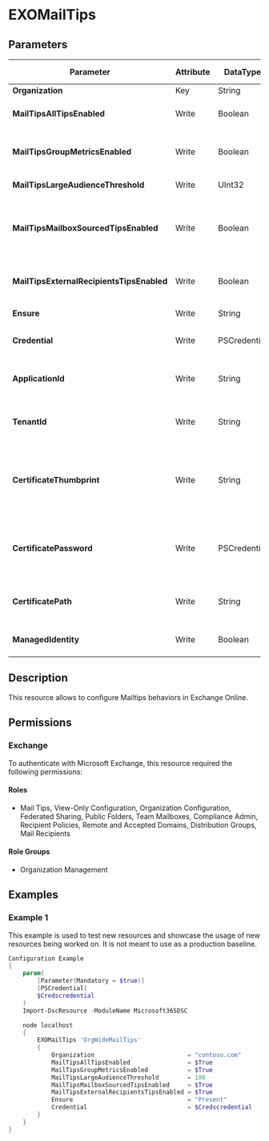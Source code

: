 ﻿# EXOMailTips

## Parameters

| Parameter | Attribute | DataType | Description | Allowed Values |
| --- | --- | --- | --- | --- |
| **Organization** | Key | String | | |
| **MailTipsAllTipsEnabled** | Write | Boolean | Specifies whether MailTips are enabled. | |
| **MailTipsGroupMetricsEnabled** | Write | Boolean | Specifies whether MailTips that rely on group metrics data are enabled. | |
| **MailTipsLargeAudienceThreshold** | Write | UInt32 | Specifies what a large audience is. | |
| **MailTipsMailboxSourcedTipsEnabled** | Write | Boolean | Specifies whether MailTips that rely on mailbox data (out-of-office or full mailbox) are enabled. | |
| **MailTipsExternalRecipientsTipsEnabled** | Write | Boolean | Specifies whether MailTips for external recipients are enabled. | |
| **Ensure** | Write | String | | `Present`, `Absent` |
| **Credential** | Write | PSCredential | Credentials of the Exchange Global Admin | |
| **ApplicationId** | Write | String | Id of the Azure Active Directory application to authenticate with. | |
| **TenantId** | Write | String | Id of the Azure Active Directory tenant used for authentication. | |
| **CertificateThumbprint** | Write | String | Thumbprint of the Azure Active Directory application's authentication certificate to use for authentication. | |
| **CertificatePassword** | Write | PSCredential | Username can be made up to anything but password will be used for CertificatePassword | |
| **CertificatePath** | Write | String | Path to certificate used in service principal usually a PFX file. | |
| **ManagedIdentity** | Write | Boolean | Managed ID being used for authentication. | |

## Description

This resource allows to configure Mailtips behaviors in Exchange Online.

## Permissions

### Exchange

To authenticate with Microsoft Exchange, this resource required the following permissions:

#### Roles

- Mail Tips, View-Only Configuration, Organization Configuration, Federated Sharing, Public Folders, Team Mailboxes, Compliance Admin, Recipient Policies, Remote and Accepted Domains, Distribution Groups, Mail Recipients

#### Role Groups

- Organization Management

## Examples

### Example 1

This example is used to test new resources and showcase the usage of new resources being worked on.
It is not meant to use as a production baseline.

```powershell
Configuration Example
{
    param(
        [Parameter(Mandatory = $true)]
        [PSCredential]
        $Credscredential
    )
    Import-DscResource -ModuleName Microsoft365DSC

    node localhost
    {
        EXOMailTips 'OrgWideMailTips'
        {
            Organization                          = "contoso.com"
            MailTipsAllTipsEnabled                = $True
            MailTipsGroupMetricsEnabled           = $True
            MailTipsLargeAudienceThreshold        = 100
            MailTipsMailboxSourcedTipsEnabled     = $True
            MailTipsExternalRecipientsTipsEnabled = $True
            Ensure                                = "Present"
            Credential                            = $Credscredential
        }
    }
}
```

